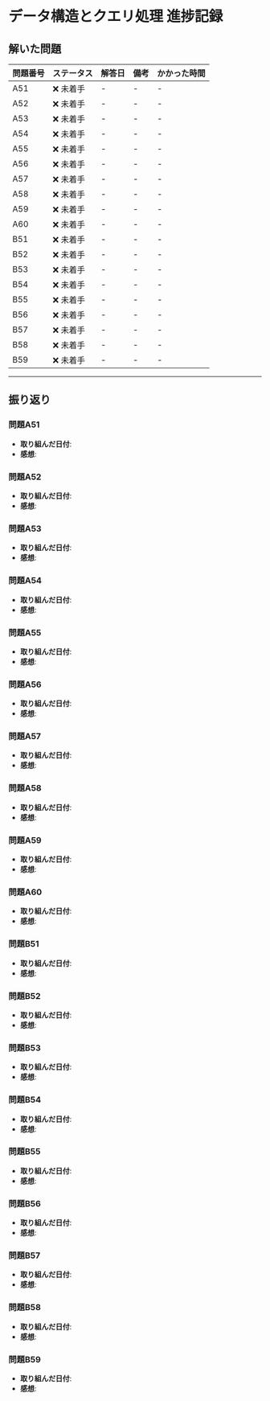 # データ構造とクエリ処理 進捗記録

## 解いた問題
| 問題番号 | ステータス | 解答日      | 備考                                    | かかった時間 |
|----------|-----------|-------------|-----------------------------------------|--------------|
| A51      | ❌ 未着手  | -           | -                                       | -            |
| A52      | ❌ 未着手  | -           | -                                       | -            |
| A53      | ❌ 未着手  | -           | -                                       | -            |
| A54      | ❌ 未着手  | -           | -                                       | -            |
| A55      | ❌ 未着手  | -           | -                                       | -            |
| A56      | ❌ 未着手  | -           | -                                       | -            |
| A57      | ❌ 未着手  | -           | -                                       | -            |
| A58      | ❌ 未着手  | -           | -                                       | -            |
| A59      | ❌ 未着手  | -           | -                                       | -            |
| A60      | ❌ 未着手  | -           | -                                       | -            |
| B51      | ❌ 未着手  | -           | -                                       | -            |
| B52      | ❌ 未着手  | -           | -                                       | -            |
| B53      | ❌ 未着手  | -           | -                                       | -            |
| B54      | ❌ 未着手  | -           | -                                       | -            |
| B55      | ❌ 未着手  | -           | -                                       | -            |
| B56      | ❌ 未着手  | -           | -                                       | -            |
| B57      | ❌ 未着手  | -           | -                                       | -            |
| B58      | ❌ 未着手  | -           | -                                       | -            |
| B59      | ❌ 未着手  | -           | -                                       | -            |

---

## 振り返り

### 問題A51
- **取り組んだ日付**: 
- **感想**: 

### 問題A52
- **取り組んだ日付**: 
- **感想**: 

### 問題A53
- **取り組んだ日付**: 
- **感想**: 

### 問題A54
- **取り組んだ日付**: 
- **感想**: 

### 問題A55
- **取り組んだ日付**: 
- **感想**: 

### 問題A56
- **取り組んだ日付**: 
- **感想**: 

### 問題A57
- **取り組んだ日付**: 
- **感想**: 

### 問題A58
- **取り組んだ日付**: 
- **感想**: 

### 問題A59
- **取り組んだ日付**: 
- **感想**: 

### 問題A60
- **取り組んだ日付**: 
- **感想**: 

### 問題B51
- **取り組んだ日付**: 
- **感想**: 

### 問題B52
- **取り組んだ日付**: 
- **感想**: 

### 問題B53
- **取り組んだ日付**: 
- **感想**: 

### 問題B54
- **取り組んだ日付**: 
- **感想**: 

### 問題B55
- **取り組んだ日付**: 
- **感想**: 

### 問題B56
- **取り組んだ日付**: 
- **感想**: 

### 問題B57
- **取り組んだ日付**: 
- **感想**: 

### 問題B58
- **取り組んだ日付**: 
- **感想**: 

### 問題B59
- **取り組んだ日付**: 
- **感想**: 
